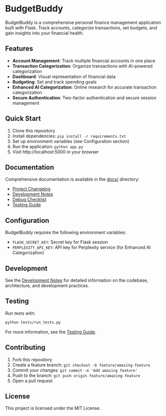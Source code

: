 # BudgetBuddy

BudgetBuddy is a comprehensive personal finance management application built with Flask. Track accounts, categorize transactions, set budgets, and gain insights into your financial health.

## Features

- **Account Management**: Track multiple financial accounts in one place
- **Transaction Categorization**: Organize transactions with AI-powered categorization
- **Dashboard**: Visual representation of financial data
- **Budgeting**: Set and track spending goals
- **Enhanced AI Categorization**: Online research for accurate transaction categorization
- **Secure Authentication**: Two-factor authentication and secure session management

## Quick Start

1. Clone this repository
2. Install dependencies: `pip install -r requirements.txt`
3. Set up environment variables (see Configuration section)
4. Run the application: `python app.py`
5. Visit http://localhost:5000 in your browser

## Documentation

Comprehensive documentation is available in the [docs/](docs/) directory:

- [Project Changelog](docs/CHANGELOG.md)
- [Development Notes](docs/development/DEVELOPMENT_NOTES.md)
- [Debug Checklist](docs/development/DEBUG_CHECKLIST.md)
- [Testing Guide](docs/testing/TEST_DOCUMENTATION.md)

## Configuration

BudgetBuddy requires the following environment variables:

- `FLASK_SECRET_KEY`: Secret key for Flask session
- `PERPLEXITY_API_KEY`: API key for Perplexity service (for Enhanced AI Categorization)

## Development

See the [Development Notes](docs/development/DEVELOPMENT_NOTES.md) for detailed information on the codebase, architecture, and development practices.

## Testing

Run tests with:

```bash
python tests/run_tests.py
```

For more information, see the [Testing Guide](docs/testing/TEST_DOCUMENTATION.md).

## Contributing

1. Fork this repository
2. Create a feature branch: `git checkout -b feature/amazing-feature`
3. Commit your changes: `git commit -m 'Add amazing feature'`
4. Push to the branch: `git push origin feature/amazing-feature`
5. Open a pull request

## License

This project is licensed under the MIT License. 